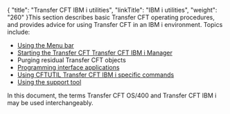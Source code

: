 {
    "title": "Transfer CFT IBM i utilities",
    "linkTitle": "IBM i utilities",
    "weight": "260"
}This section describes basic Transfer CFT operating procedures, and provides advice for using Transfer CFT in an IBM i environment. Topics include:

- [Using the Menu bar](using_the_menu_bar)
- [Starting the Transfer CFT Transfer CFT IBM i Manager](../../post_install_intro_ibmi/start_cft_ibmi_manager)
- Purging residual Transfer CFT objects
- [Programming interface applications](../../post_install_intro_ibmi/api_and_exits_intro_ibmi/apis_intro_ibmi)
- [Using CFTUTIL Transfer CFT IBM i specific commands](using_cftutil)
- [Using the support tool]()

In this document, the terms Transfer CFT OS/400 and Transfer CFT IBM i may be used interchangeably.
